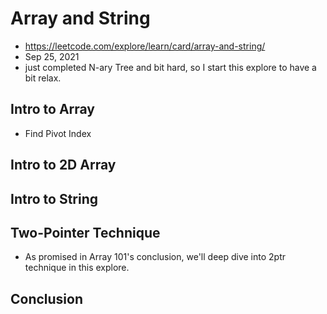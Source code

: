 # Array and String

- https://leetcode.com/explore/learn/card/array-and-string/
- Sep 25, 2021
- just completed N-ary Tree and bit hard, so I start this explore to have a bit relax.

## Intro to Array

- Find Pivot Index

## Intro to 2D Array

## Intro to String

## Two-Pointer Technique

- As promised in Array 101's conclusion, we'll deep dive into 2ptr technique in this explore.

## Conclusion
